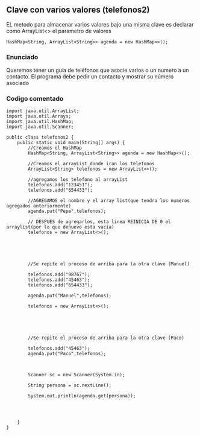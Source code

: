 ## Clave con varios valores  (telefonos2)

EL metodo para almacenar varios valores bajo una misma clave es declarar como ArrayList<> el parametro de valores


```
HashMap<String, ArrayList<String>> agenda = new HashMap<>();
```

### Enunciado 

Queremos tener un guía de teléfonos que asocie varios o un numero a un contacto. El programa debe pedir un contacto y mostrar su número asociado

### Codigo comentado

```
import java.util.ArrayList;
import java.util.Arrays;
import java.util.HashMap;
import java.util.Scanner;

public class telefonos2 {
    public static void main(String[] args) {
        //Creamos el HashMap
        HashMap<String, ArrayList<String>> agenda = new HashMap<>();

        //Creamos el arrayList donde iran los telefonos
        ArrayList<String> telefonos = new ArrayList<>();

        //agregamos los telefono al arrayList
        telefonos.add("123451");
        telefonos.add("654433");

        //AGREGAMOS el nombre y el array list(que tendra los numeros agregados anteriormente)
        agenda.put("Pepe",telefonos);

        // DESPUES de agregarlos, esta linea REINICIA DE 0 el arraylist(por lo que denuevo esta vacia)
        telefonos = new ArrayList<>();



        

        //Se repite el proceso de arriba para la otra clave (Manuel)

        telefonos.add("98767");
        telefonos.add("45463");
        telefonos.add("654433");

        agenda.put("Manuel",telefonos);

        telefonos = new ArrayList<>();





        //Se repite el proceso de arriba para la otra clave (Paco)

        telefonos.add("45463");
        agenda.put("Paco",telefonos);



        Scanner sc = new Scanner(System.in);

        String persona = sc.nextLine();

        System.out.println(agenda.get(persona));




    }
}

```


